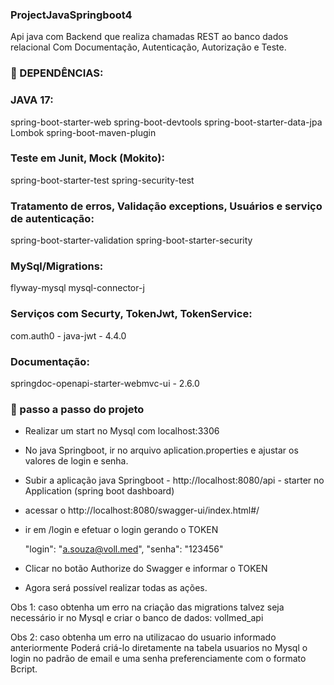 ###  ProjectJavaSpringboot4
Api java com Backend que realiza chamadas REST ao banco dados relacional
Com Documentação, Autenticação, Autorização e Teste.

### 🔨 DEPENDÊNCIAS:

### JAVA 17:
spring-boot-starter-web
spring-boot-devtools
spring-boot-starter-data-jpa
Lombok
spring-boot-maven-plugin

### Teste em Junit, Mock (Mokito):
spring-boot-starter-test
spring-security-test

### Tratamento de erros, Validação exceptions, Usuários e serviço de autenticação:
spring-boot-starter-validation
spring-boot-starter-security

### MySql/Migrations:
flyway-mysql
mysql-connector-j

### Serviços com Securty, TokenJwt, TokenService:
com.auth0 - java-jwt - 4.4.0

### Documentação:
springdoc-openapi-starter-webmvc-ui - 2.6.0

### 🔨 passo a passo do projeto

- Realizar um start no Mysql com localhost:3306
- No java Springboot, ir no arquivo aplication.properties e ajustar os valores de login e senha.
- Subir a aplicação java Springboot - http://localhost:8080/api - starter no Application (spring boot dashboard)
- acessar o http://localhost:8080/swagger-ui/index.html#/
- ir em /login e efetuar o login gerando o TOKEN

  "login": "a.souza@voll.med",
  "senha": "123456"

- Clicar no botão Authorize do Swagger e informar o TOKEN
- Agora será possível realizar todas as ações.

Obs 1: caso obtenha um erro na criação das migrations
talvez seja necessário ir no Mysql e criar o banco de dados: vollmed_api

Obs 2: caso obtenha um erro na utilizacao do usuario informado anteriormente
Poderá criá-lo diretamente na tabela usuarios no Mysql 
o login no padrão de email e uma senha preferenciamente com o formato Bcript.

###
